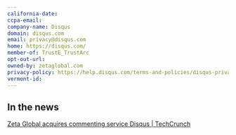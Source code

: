 ```yaml
---
california-date: 
ccpa-email: 
company-name: Disqus
domain: disqus.com
email: privacy@disqus.com
home: https://disqus.com/
member-of: TrustE_TrustArc
opt-out-url: 
owned-by: zetaglobal.com 
privacy-policy: https://help.disqus.com/terms-and-policies/disqus-privacy-policy
vermont-id: 
---
```


## In the news

[Zeta Global acquires commenting service Disqus | TechCrunch](https://techcrunch.com/2017/12/05/zeta-global-acquires-commenting-service-disqus/)
